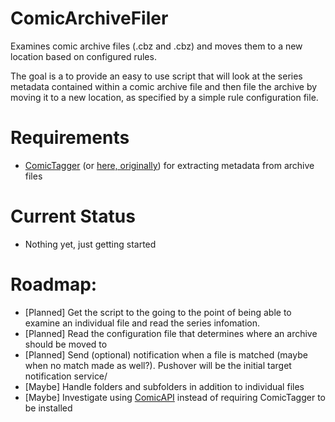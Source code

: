 # ComicArchiveFiler
Examines comic archive files (.cbz and .cbz) and moves them to a new location based on configured rules.

The goal is a to provide an easy to use script that will look at the series metadata contained within a comic archive file and then file the archive by moving it to a new location, as specified by a simple rule configuration file.

# Requirements
- [ComicTagger](https://github.com/tomdelise/comictagger) (or [here, originally](https://code.google.com/p/comictagger/)) for extracting metadata from archive files

# Current Status
- Nothing yet, just getting started

# Roadmap:
- [Planned] Get the script to the going to the point of being able to examine an individual file and read the series infomation.
- [Planned] Read the configuration file that determines where an archive should be moved to
- [Planned] Send (optional) notification when a file is matched (maybe when no match made as well?). Pushover will be the initial target notification service/
- [Maybe] Handle folders and subfolders in addition to individual files
- [Maybe] Investigate using [ComicAPI](https://github.com/davide-romanini/comicapi) instead of requiring ComicTagger to be installed

